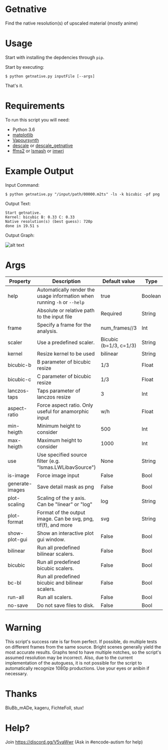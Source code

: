 # Getnative
Find the native resolution(s) of upscaled material (mostly anime)

# Usage
Start with installing the depdencies through `pip`.

Start by executing:

    $ python getnative.py inputFile [--args]

That's it.

# Requirements

To run this script you will need:

* Python 3.6
* [matplotlib](http://matplotlib.org/users/installing.html)
* [Vapoursynth](http://www.vapoursynth.com)
* [descale](https://github.com/Irrational-Encoding-Wizardry/vapoursynth-descale) or [descale_getnative](https://github.com/BluBb-mADe/vapoursynth-descale)
* [ffms2](https://github.com/FFMS/ffms2) or [lsmash](https://github.com/VFR-maniac/L-SMASH-Works) or [imwri](https://forum.doom9.org/showthread.php?t=170981)

# Example Output
Input Command:

    $ python getnative.py "/input/path/00000.m2ts" -ls -k bicubic -pf png

Output Text:
```
Start getnative.
Kernel: bicubic B: 0.33 C: 0.33 
Native resolution(s) (best guess): 720p
done in 19.51 s
```

Output Graph:

![alt text](https://0x0.st/FaK.png)

# Args

| Property | Description | Default value | Type |
| -------- | ----------- | ------------------ | ---- |
| help | Automatically render the usage information when running `-h` or `--help` | true | Boolean |
|  | Absolute or relative path to the input file | Required | String |
| frame | Specify a frame for the analysis. | num_frames//3 | Int |
| scaler | Use a predefined scaler. | Bicubic (b=1/3, c=1/3) | String |
| kernel | Resize kernel to be used | bilinear | String |
| bicubic-b | B parameter of bicubic resize | 1/3 | Float |
| bicubic-c | C parameter of bicubic resize | 1/3 | Float |
| lanczos-taps | Taps parameter of lanczos resize | 3 | Int |
| aspect-ratio | Force aspect ratio. Only useful for anamorphic input| w/h | Float |
| min-heigth | Minimum height to consider | 500 | Int |
| max-heigth | Maximum height to consider | 1000 | Int |
| use | Use specified source filter (e.g. "lsmas.LWLibavSource") | None | String |
| is-image | Force image input | False | Bool |
| generate-images | Save detail mask as png | False | Bool |
| plot-scaling | Scaling of the y axis. Can be "linear" or "log" | log | String |
| plot-format | Format of the output image. Can be svg, png, tif(f), and more | svg | String |
| show-plot-gui | Show an interactive plot gui window. | False | Bool |
| bilinear | Run all predefined bilinear scalers. | False | Bool |
| bicubic | Run all predefined bicubic scalers. | False | Bool |
| bc-bl | Run all predefined bicubic and bilinear scalers. | False | Bool |
| run-all | Run all scalers. | False | Bool |
| no-save | Do not save files to disk. | False | Bool |


# Warning
This script's success rate is far from perfect.
If possible, do multiple tests on different frames from the same source.
Bright scenes generally yield the most accurate results.
Graphs tend to have multiple notches, so the script's assumed resolution may be incorrect.
Also, due to the current implementation of the autoguess, it is not possible for the script 
to automatically recognize 1080p productions.
Use your eyes or anibin if necessary.
  
# Thanks  
BluBb_mADe, kageru, FichteFoll, stux!

# Help?

Join https://discord.gg/V5vaWwr (Ask in #encode-autism for help)
